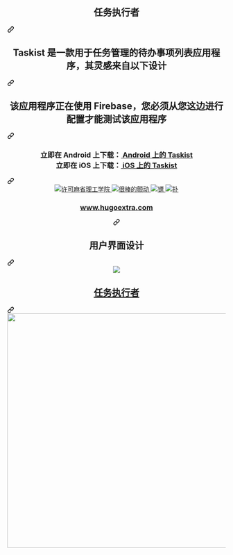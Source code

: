 <div class="Box-sc-g0xbh4-0 bJMeLZ js-snippet-clipboard-copy-unpositioned" data-hpc="true"><article class="markdown-body entry-content container-lg" itemprop="text"><div class="markdown-heading" dir="auto"><h1 align="center" tabindex="-1" class="heading-element" dir="auto"><font style="vertical-align: inherit;"><font style="vertical-align: inherit;">任务执行者</font></font></h1><a id="user-content-taskist" class="anchor-element" aria-label="永久链接： 任务执行者" href="#taskist"><svg class="octicon octicon-link" viewBox="0 0 16 16" version="1.1" width="16" height="16" aria-hidden="true"><path d="m7.775 3.275 1.25-1.25a3.5 3.5 0 1 1 4.95 4.95l-2.5 2.5a3.5 3.5 0 0 1-4.95 0 .751.751 0 0 1 .018-1.042.751.751 0 0 1 1.042-.018 1.998 1.998 0 0 0 2.83 0l2.5-2.5a2.002 2.002 0 0 0-2.83-2.83l-1.25 1.25a.751.751 0 0 1-1.042-.018.751.751 0 0 1-.018-1.042Zm-4.69 9.64a1.998 1.998 0 0 0 2.83 0l1.25-1.25a.751.751 0 0 1 1.042.018.751.751 0 0 1 .018 1.042l-1.25 1.25a3.5 3.5 0 1 1-4.95-4.95l2.5-2.5a3.5 3.5 0 0 1 4.95 0 .751.751 0 0 1-.018 1.042.751.751 0 0 1-1.042.018 1.998 1.998 0 0 0-2.83 0l-2.5 2.5a1.998 1.998 0 0 0 0 2.83Z"></path></svg></a></div>
<div class="markdown-heading" dir="auto"><h2 align="center" tabindex="-1" class="heading-element" dir="auto"><font style="vertical-align: inherit;"><font style="vertical-align: inherit;">
 Taskist 是一款用于任务管理的待办事项列表应用程序，其灵感来自以下设计
</font></font></h2><a id="user-content--taskist-is-a-todo-list-app-for-task-management-inspired-by-the-design-below" class="anchor-element" aria-label="永久链接：Taskist 是一款用于任务管理的待办事项列表应用程序，其灵感来自以下设计
" href="#-taskist-is-a-todo-list-app-for-task-management-inspired-by-the-design-below"><svg class="octicon octicon-link" viewBox="0 0 16 16" version="1.1" width="16" height="16" aria-hidden="true"><path d="m7.775 3.275 1.25-1.25a3.5 3.5 0 1 1 4.95 4.95l-2.5 2.5a3.5 3.5 0 0 1-4.95 0 .751.751 0 0 1 .018-1.042.751.751 0 0 1 1.042-.018 1.998 1.998 0 0 0 2.83 0l2.5-2.5a2.002 2.002 0 0 0-2.83-2.83l-1.25 1.25a.751.751 0 0 1-1.042-.018.751.751 0 0 1-.018-1.042Zm-4.69 9.64a1.998 1.998 0 0 0 2.83 0l1.25-1.25a.751.751 0 0 1 1.042.018.751.751 0 0 1 .018 1.042l-1.25 1.25a3.5 3.5 0 1 1-4.95-4.95l2.5-2.5a3.5 3.5 0 0 1 4.95 0 .751.751 0 0 1-.018 1.042.751.751 0 0 1-1.042.018 1.998 1.998 0 0 0-2.83 0l-2.5 2.5a1.998 1.998 0 0 0 0 2.83Z"></path></svg></a></div>
<div class="markdown-heading" dir="auto"><h2 align="center" tabindex="-1" class="heading-element" dir="auto"><font style="vertical-align: inherit;"><font style="vertical-align: inherit;">
 该应用程序正在使用 Firebase，您必须从您这边进行配置才能测试该应用程序
</font></font></h2><a id="user-content--the-app-is-using-firebase-you-have-to-configure-it-from-your-side-to-test-the-app" class="anchor-element" aria-label="永久链接：该应用程序正在使用 Firebase，您必须从您这边进行配置才能测试该应用程序
" href="#-the-app-is-using-firebase-you-have-to-configure-it-from-your-side-to-test-the-app"><svg class="octicon octicon-link" viewBox="0 0 16 16" version="1.1" width="16" height="16" aria-hidden="true"><path d="m7.775 3.275 1.25-1.25a3.5 3.5 0 1 1 4.95 4.95l-2.5 2.5a3.5 3.5 0 0 1-4.95 0 .751.751 0 0 1 .018-1.042.751.751 0 0 1 1.042-.018 1.998 1.998 0 0 0 2.83 0l2.5-2.5a2.002 2.002 0 0 0-2.83-2.83l-1.25 1.25a.751.751 0 0 1-1.042-.018.751.751 0 0 1-.018-1.042Zm-4.69 9.64a1.998 1.998 0 0 0 2.83 0l1.25-1.25a.751.751 0 0 1 1.042.018.751.751 0 0 1 .018 1.042l-1.25 1.25a3.5 3.5 0 1 1-4.95-4.95l2.5-2.5a3.5 3.5 0 0 1 4.95 0 .751.751 0 0 1-.018 1.042.751.751 0 0 1-1.042.018 1.998 1.998 0 0 0-2.83 0l-2.5 2.5a1.998 1.998 0 0 0 0 2.83Z"></path></svg></a></div>
<div class="markdown-heading" dir="auto"><h3 align="center" tabindex="-1" class="heading-element" dir="auto"><font style="vertical-align: inherit;"><font style="vertical-align: inherit;">
 立即在 Android 上下载：</font></font><a href="https://play.google.com/store/apps/details?id=com.huextrat.taskist" rel="nofollow"><font style="vertical-align: inherit;"><font style="vertical-align: inherit;">
      Android 上的 Taskist
    </font></font></a>
 <br><font style="vertical-align: inherit;"><font style="vertical-align: inherit;">
 立即在 iOS 上下载：</font></font><a href="https://itunes.apple.com/fr/app/taskist/id1435481664" rel="nofollow"><font style="vertical-align: inherit;"><font style="vertical-align: inherit;">
      iOS 上的 Taskist
    </font></font></a>
</h3><a id="user-content--download-it-on-android-now-------taskist-on-android------download-it-on-ios-now-------taskist-on-ios----" class="anchor-element" aria-label="永久链接： 立即在 Android 上下载：Android 上的 Taskist 立即在 iOS 上下载：iOS 上的 Taskist
    " href="#-download-it-on-android-now-------taskist-on-android------download-it-on-ios-now-------taskist-on-ios----"><svg class="octicon octicon-link" viewBox="0 0 16 16" version="1.1" width="16" height="16" aria-hidden="true"><path d="m7.775 3.275 1.25-1.25a3.5 3.5 0 1 1 4.95 4.95l-2.5 2.5a3.5 3.5 0 0 1-4.95 0 .751.751 0 0 1 .018-1.042.751.751 0 0 1 1.042-.018 1.998 1.998 0 0 0 2.83 0l2.5-2.5a2.002 2.002 0 0 0-2.83-2.83l-1.25 1.25a.751.751 0 0 1-1.042-.018.751.751 0 0 1-.018-1.042Zm-4.69 9.64a1.998 1.998 0 0 0 2.83 0l1.25-1.25a.751.751 0 0 1 1.042.018.751.751 0 0 1 .018 1.042l-1.25 1.25a3.5 3.5 0 1 1-4.95-4.95l2.5-2.5a3.5 3.5 0 0 1 4.95 0 .751.751 0 0 1-.018 1.042.751.751 0 0 1-1.042.018 1.998 1.998 0 0 0-2.83 0l-2.5 2.5a1.998 1.998 0 0 0 0 2.83Z"></path></svg></a></div>
<div align="center" dir="auto">
  <a href="https://opensource.org/licenses/MIT" rel="nofollow">
    <img src="https://camo.githubusercontent.com/46dec02495d4086de60bfa64d611062579af70ced31fa187d99364fb22f8b89b/68747470733a2f2f696d672e736869656c64732e696f2f62616467652f6c6963656e73652d4d49542d626c75652e7376673f6c6f6e6743616368653d74727565267374796c653d666f722d7468652d6261646765" alt="许可麻省理工学院" data-canonical-src="https://img.shields.io/badge/license-MIT-blue.svg?longCache=true&amp;style=for-the-badge" style="max-width: 100%;">
  </a>
  <a href="https://github.com/Solido/awesome-flutter">
     <img src="https://camo.githubusercontent.com/c5886943f37f56b7958e698532d818321b101fa8d2a76450474109f1feb6725d/68747470733a2f2f696d672e736869656c64732e696f2f62616467652f617765736f6d652d2546302539462539352542362d707572706c652e7376673f6c6f6e6743616368653d74727565267374796c653d666f722d7468652d6261646765" alt="很棒的颤动" data-canonical-src="https://img.shields.io/badge/awesome-%F0%9F%95%B6-purple.svg?longCache=true&amp;style=for-the-badge" style="max-width: 100%;">
  </a>
  <a href="https://www.dartlang.org/" rel="nofollow">
     <img src="https://camo.githubusercontent.com/9b5b33e7a2e3f8a796c48207f8ae5fa47039d9c58dd9dd592c3d974da81a1d99/68747470733a2f2f696d672e736869656c64732e696f2f62616467652f446172742d322e302e302d6666363962342e7376673f6c6f6e6743616368653d74727565267374796c653d666f722d7468652d6261646765" alt="镖" data-canonical-src="https://img.shields.io/badge/Dart-2.0.0-ff69b4.svg?longCache=true&amp;style=for-the-badge" style="max-width: 100%;">
  </a>
  <a href="https://flutter.io/" rel="nofollow">
     <img src="https://camo.githubusercontent.com/32a20295a7e109948897537b68448acf162864da4aa8a36ca95f699f2f218669/68747470733a2f2f696d672e736869656c64732e696f2f62616467652f466c75747465722d53444b2d3342423946462e7376673f6c6f6e6743616368653d74727565267374796c653d666f722d7468652d6261646765" alt="扑" data-canonical-src="https://img.shields.io/badge/Flutter-SDK-3BB9FF.svg?longCache=true&amp;style=for-the-badge" style="max-width: 100%;">
  </a>
</div>
<div align="center" dir="auto">
  <div class="markdown-heading" dir="auto"><h3 tabindex="-1" class="heading-element" dir="auto">
    <a href="https://hugoextrat.com" rel="nofollow"><font style="vertical-align: inherit;"><font style="vertical-align: inherit;">
      www.hugoextra.com
    </font></font></a>
  </h3><a id="user-content-----------wwwhugoextratcom------" class="anchor-element" aria-label="永久链接：www.hugoextra.com
    " href="#----------wwwhugoextratcom------"><svg class="octicon octicon-link" viewBox="0 0 16 16" version="1.1" width="16" height="16" aria-hidden="true"><path d="m7.775 3.275 1.25-1.25a3.5 3.5 0 1 1 4.95 4.95l-2.5 2.5a3.5 3.5 0 0 1-4.95 0 .751.751 0 0 1 .018-1.042.751.751 0 0 1 1.042-.018 1.998 1.998 0 0 0 2.83 0l2.5-2.5a2.002 2.002 0 0 0-2.83-2.83l-1.25 1.25a.751.751 0 0 1-1.042-.018.751.751 0 0 1-.018-1.042Zm-4.69 9.64a1.998 1.998 0 0 0 2.83 0l1.25-1.25a.751.751 0 0 1 1.042.018.751.751 0 0 1 .018 1.042l-1.25 1.25a3.5 3.5 0 1 1-4.95-4.95l2.5-2.5a3.5 3.5 0 0 1 4.95 0 .751.751 0 0 1-.018 1.042.751.751 0 0 1-1.042.018 1.998 1.998 0 0 0-2.83 0l-2.5 2.5a1.998 1.998 0 0 0 0 2.83Z"></path></svg></a></div>
</div>
<div class="markdown-heading" dir="auto"><h2 align="center" tabindex="-1" class="heading-element" dir="auto">
  <strong><font style="vertical-align: inherit;"><font style="vertical-align: inherit;">用户界面设计</font></font></strong>
</h2><a id="user-content---ui-design" class="anchor-element" aria-label="永久链接：UI 设计" href="#--ui-design"><svg class="octicon octicon-link" viewBox="0 0 16 16" version="1.1" width="16" height="16" aria-hidden="true"><path d="m7.775 3.275 1.25-1.25a3.5 3.5 0 1 1 4.95 4.95l-2.5 2.5a3.5 3.5 0 0 1-4.95 0 .751.751 0 0 1 .018-1.042.751.751 0 0 1 1.042-.018 1.998 1.998 0 0 0 2.83 0l2.5-2.5a2.002 2.002 0 0 0-2.83-2.83l-1.25 1.25a.751.751 0 0 1-1.042-.018.751.751 0 0 1-.018-1.042Zm-4.69 9.64a1.998 1.998 0 0 0 2.83 0l1.25-1.25a.751.751 0 0 1 1.042.018.751.751 0 0 1 .018 1.042l-1.25 1.25a3.5 3.5 0 1 1-4.95-4.95l2.5-2.5a3.5 3.5 0 0 1 4.95 0 .751.751 0 0 1-.018 1.042.751.751 0 0 1-1.042.018 1.998 1.998 0 0 0-2.83 0l-2.5 2.5a1.998 1.998 0 0 0 0 2.83Z"></path></svg></a></div>
<div align="center" dir="auto">
  <animated-image data-catalyst=""><a target="_blank" rel="noopener noreferrer nofollow" href="https://camo.githubusercontent.com/fc5d0397acd8aa33f9551df0c4343d805bb073fcf7acc4464f328c9e24dfe5b6/68747470733a2f2f6d656469612e67697068792e636f6d2f6d656469612f31777050767774555532797571596c716d782f67697068792e676966" data-target="animated-image.originalLink"><img src="https://camo.githubusercontent.com/fc5d0397acd8aa33f9551df0c4343d805bb073fcf7acc4464f328c9e24dfe5b6/68747470733a2f2f6d656469612e67697068792e636f6d2f6d656469612f31777050767774555532797571596c716d782f67697068792e676966" data-canonical-src="https://media.giphy.com/media/1wpPvwtUU2yuqYlqmx/giphy.gif" style="max-width: 100%; display: inline-block;" data-target="animated-image.originalImage"></a>
      <span class="AnimatedImagePlayer" data-target="animated-image.player" hidden="">
        <a data-target="animated-image.replacedLink" class="AnimatedImagePlayer-images" href="https://camo.githubusercontent.com/fc5d0397acd8aa33f9551df0c4343d805bb073fcf7acc4464f328c9e24dfe5b6/68747470733a2f2f6d656469612e67697068792e636f6d2f6d656469612f31777050767774555532797571596c716d782f67697068792e676966" target="_blank">
          
       
</div>
<div class="markdown-heading" dir="auto"><h2 align="center" tabindex="-1" class="heading-element" dir="auto">
  <strong><font style="vertical-align: inherit;"><font style="vertical-align: inherit;">任务执行者</font></font></strong>
</h2><a id="user-content---taskist" class="anchor-element" aria-label="永久链接： 任务执行者" href="#--taskist"><svg class="octicon octicon-link" viewBox="0 0 16 16" version="1.1" width="16" height="16" aria-hidden="true"><path d="m7.775 3.275 1.25-1.25a3.5 3.5 0 1 1 4.95 4.95l-2.5 2.5a3.5 3.5 0 0 1-4.95 0 .751.751 0 0 1 .018-1.042.751.751 0 0 1 1.042-.018 1.998 1.998 0 0 0 2.83 0l2.5-2.5a2.002 2.002 0 0 0-2.83-2.83l-1.25 1.25a.751.751 0 0 1-1.042-.018.751.751 0 0 1-.018-1.042Zm-4.69 9.64a1.998 1.998 0 0 0 2.83 0l1.25-1.25a.751.751 0 0 1 1.042.018.751.751 0 0 1 .018 1.042l-1.25 1.25a3.5 3.5 0 1 1-4.95-4.95l2.5-2.5a3.5 3.5 0 0 1 4.95 0 .751.751 0 0 1-.018 1.042.751.751 0 0 1-1.042.018 1.998 1.998 0 0 0-2.83 0l-2.5 2.5a1.998 1.998 0 0 0 0 2.83Z"></path></svg></a></div>
<div align="center" dir="auto">
  <animated-image data-catalyst=""><a target="_blank" rel="noopener noreferrer nofollow" href="https://camo.githubusercontent.com/3287372d57a865234dbf6a7143b30df875c78833558cfcde5039060bfe0149c6/68747470733a2f2f6d656469612e67697068792e636f6d2f6d656469612f62634b6a3438727678376650496a346966532f67697068792e676966" data-target="animated-image.originalLink"><img src="https://camo.githubusercontent.com/3287372d57a865234dbf6a7143b30df875c78833558cfcde5039060bfe0149c6/68747470733a2f2f6d656469612e67697068792e636f6d2f6d656469612f62634b6a3438727678376650496a346966532f67697068792e676966" height="540" data-canonical-src="https://media.giphy.com/media/bcKj48rvx7fPIj4ifS/giphy.gif" style="max-width: 100%; display: inline-block;" data-target="animated-image.originalImage"></a>
      <span class="AnimatedImagePlayer" data-target="animated-image.player" hidden="">
        <a data-target="animated-image.replacedLink" class="AnimatedImagePlayer-images" href="https://camo.githubusercontent.com/3287372d57a865234dbf6a7143b30df875c78833558cfcde5039060bfe0149c6/68747470733a2f2f6d656469612e67697068792e636f6d2f6d656469612f62634b6a3438727678376650496a346966532f67697068792e676966" target="_blank">
          
      
</div>
</article></div>
